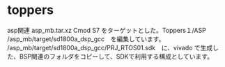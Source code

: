 # toppers
asp関連
asp_mb.tar.xz
    Cmod S7 をターゲットとした。Toppers１/ASP
    /asp_mb/target/sd1800a_dsp_gcc　を編集しています。
    /asp_mb/target/sd1800a_dsp_gcc/PRJ_RTOS01.sdk　に、vivado で生成した、BSP関連のフォルダをコピーして、SDKで利用する構成としています。
    
    
    
